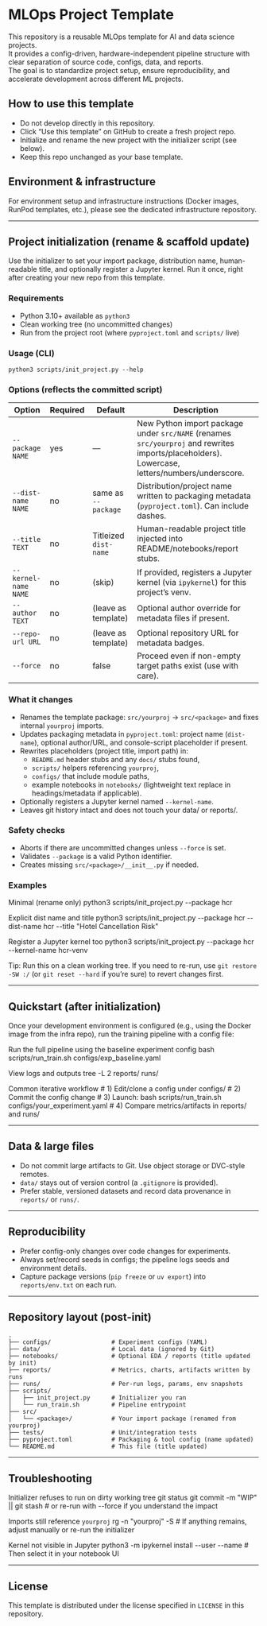 # MLOps Project Template

This repository is a reusable MLOps template for AI and data science projects.  
It provides a config-driven, hardware-independent pipeline structure with clear separation of source code, configs, data, and reports.  
The goal is to standardize project setup, ensure reproducibility, and accelerate development across different ML projects.

## How to use this template
- Do not develop directly in this repository.
- Click “Use this template” on GitHub to create a fresh project repo.
- Initialize and rename the new project with the initializer script (see below).
- Keep this repo unchanged as your base template.

## Environment & infrastructure
For environment setup and infrastructure instructions (Docker images, RunPod templates, etc.), please see the dedicated infrastructure repository.

---

## Project initialization (rename & scaffold update)

Use the initializer to set your import package, distribution name, human-readable title, and optionally register a Jupyter kernel. Run it once, right after creating your new repo from this template.

### Requirements
- Python 3.10+ available as `python3`
- Clean working tree (no uncommitted changes)
- Run from the project root (where `pyproject.toml` and `scripts/` live)

### Usage (CLI)
    python3 scripts/init_project.py --help

### Options (reflects the committed script)
| Option | Required | Default | Description |
|-------|----------|---------|-------------|
| `--package NAME` | yes | — | New Python import package under `src/NAME` (renames `src/yourproj` and rewrites imports/placeholders). Lowercase, letters/numbers/underscore. |
| `--dist-name NAME` | no | same as `--package` | Distribution/project name written to packaging metadata (`pyproject.toml`). Can include dashes. |
| `--title TEXT` | no | Titleized `dist-name` | Human-readable project title injected into README/notebooks/report stubs. |
| `--kernel-name NAME` | no | (skip) | If provided, registers a Jupyter kernel (via `ipykernel`) for this project’s venv. |
| `--author TEXT` | no | (leave as template) | Optional author override for metadata files if present. |
| `--repo-url URL` | no | (leave as template) | Optional repository URL for metadata badges. |
| `--force` | no | false | Proceed even if non-empty target paths exist (use with care). |

### What it changes
- Renames the template package: `src/yourproj` → `src/<package>` and fixes internal `yourproj` imports.
- Updates packaging metadata in `pyproject.toml`: project name (`dist-name`), optional author/URL, and console-script placeholder if present.
- Rewrites placeholders (project title, import path) in:
  - `README.md` header stubs and any `docs/` stubs found,
  - `scripts/` helpers referencing `yourproj`,
  - `configs/` that include module paths,
  - example notebooks in `notebooks/` (lightweight text replace in headings/metadata if applicable).
- Optionally registers a Jupyter kernel named `--kernel-name`.
- Leaves git history intact and does not touch your data/ or reports/.

### Safety checks
- Aborts if there are uncommitted changes unless `--force` is set.
- Validates `--package` is a valid Python identifier.
- Creates missing `src/<package>/__init__.py` if needed.

### Examples

Minimal (rename only)
    python3 scripts/init_project.py --package hcr

Explicit dist name and title
    python3 scripts/init_project.py --package hcr --dist-name hcr --title "Hotel Cancellation Risk"

Register a Jupyter kernel too
    python3 scripts/init_project.py --package hcr --kernel-name hcr-venv

Tip: Run this on a clean working tree. If you need to re-run, use `git restore -SW :/` (or `git reset --hard` if you’re sure) to revert changes first.

---

## Quickstart (after initialization)

Once your development environment is configured (e.g., using the Docker image from the infra repo), run the training pipeline with a config file:

Run the full pipeline using the baseline experiment config
    bash scripts/run_train.sh configs/exp_baseline.yaml

View logs and outputs
    tree -L 2 reports/ runs/

Common iterative workflow
    # 1) Edit/clone a config under configs/
    # 2) Commit the config change
    # 3) Launch: bash scripts/run_train.sh configs/your_experiment.yaml
    # 4) Compare metrics/artifacts in reports/ and runs/

---

## Data & large files
- Do not commit large artifacts to Git. Use object storage or DVC-style remotes.
- `data/` stays out of version control (a `.gitignore` is provided).
- Prefer stable, versioned datasets and record data provenance in `reports/` or `runs/`.

---

## Reproducibility
- Prefer config-only changes over code changes for experiments.
- Always set/record seeds in configs; the pipeline logs seeds and environment details.
- Capture package versions (`pip freeze` or `uv export`) into `reports/env.txt` on each run.

---

## Repository layout (post-init)
    .
    ├── configs/                 # Experiment configs (YAML)
    ├── data/                    # Local data (ignored by Git)
    ├── notebooks/               # Optional EDA / reports (title updated by init)
    ├── reports/                 # Metrics, charts, artifacts written by runs
    ├── runs/                    # Per-run logs, params, env snapshots
    ├── scripts/
    │   ├── init_project.py      # Initializer you ran
    │   └── run_train.sh         # Pipeline entrypoint
    ├── src/
    │   └── <package>/           # Your import package (renamed from yourproj)
    ├── tests/                   # Unit/integration tests
    ├── pyproject.toml           # Packaging & tool config (name updated)
    └── README.md                # This file (title updated)

---

## Troubleshooting

Initializer refuses to run on dirty working tree
    git status
    git commit -m "WIP" || git stash
    # or re-run with --force if you understand the impact

Imports still reference `yourproj`
    rg -n "yourproj" -S
    # If anything remains, adjust manually or re-run the initializer

Kernel not visible in Jupyter
    python3 -m ipykernel install --user --name <kernel-name>
    # Then select it in your notebook UI

---

## License
This template is distributed under the license specified in `LICENSE` in this repository.
